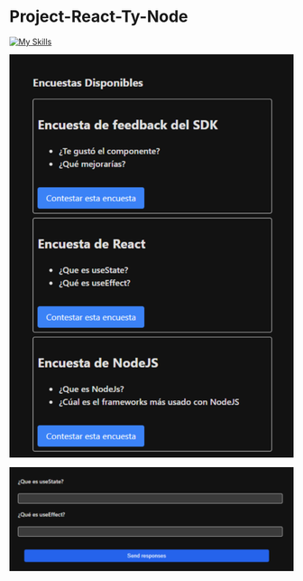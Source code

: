 # **Project-React-Ty-Node** 


[![My Skills](https://skillicons.dev/icons?i=react,typescript,node)](https://skillicons.dev)

![aa](https://github.com/FernadoCodeDev/Project-React-Ty-Node/blob/main/Img-Readme/Readme-Image-1.png)

![aaa](https://github.com/FernadoCodeDev/Project-React-Ty-Node/blob/main/Img-Readme/Readme-Image-2.png)


